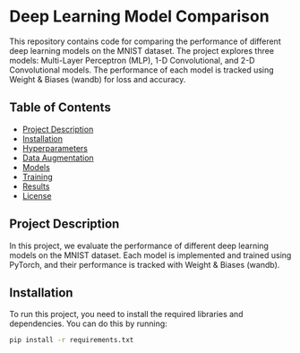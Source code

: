 # Deep Learning Model Comparison

This repository contains code for comparing the performance of different deep learning models on the MNIST dataset. The project explores three models: Multi-Layer Perceptron (MLP), 1-D Convolutional, and 2-D Convolutional models. The performance of each model is tracked using Weight & Biases (wandb) for loss and accuracy.

## Table of Contents
- [Project Description](#project-description)
- [Installation](#installation)
- [Hyperparameters](#hyperparameters)
- [Data Augmentation](#data-augmentation)
- [Models](#models)
- [Training](#training)
- [Results](#results)
- [License](#license)

## Project Description

In this project, we evaluate the performance of different deep learning models on the MNIST dataset. Each model is implemented and trained using PyTorch, and their performance is tracked with Weight & Biases (wandb).

## Installation

To run this project, you need to install the required libraries and dependencies. You can do this by running:

```bash
pip install -r requirements.txt
